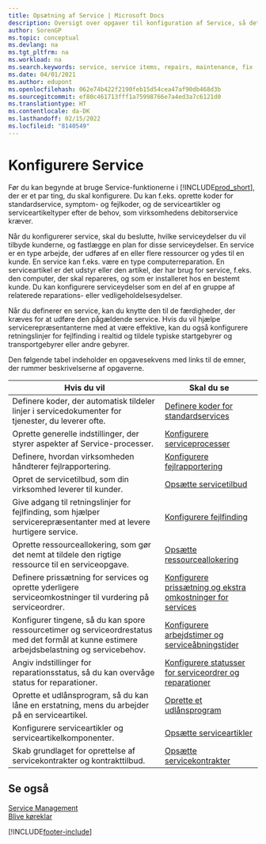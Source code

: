 ```yaml
---
title: Opsætning af Service | Microsoft Docs
description: Oversigt over opgaver til konfiguration af Service, så det passer til den måde, organisationen administrerer sine tjenester på.
author: SorenGP
ms.topic: conceptual
ms.devlang: na
ms.tgt_pltfrm: na
ms.workload: na
ms.search.keywords: service, service items, repairs, maintenance, fix
ms.date: 04/01/2021
ms.author: edupont
ms.openlocfilehash: 062e74b422f2190feb15d54cea47af90db468d3b
ms.sourcegitcommit: ef80c461713fff1a75998766e7a4ed3a7c6121d0
ms.translationtype: HT
ms.contentlocale: da-DK
ms.lasthandoff: 02/15/2022
ms.locfileid: "8140549"
---
```

# <a name="setting-up-service-management"></a>Konfigurere Service
Før du kan begynde at bruge Service-funktionerne i [!INCLUDE[prod_short](includes/prod_short.md)], der er et par ting, du skal konfigurere. Du kan f.eks. oprette koder for standardservice, symptom- og fejlkoder, og de serviceartikler og serviceartikeltyper efter de behov, som virksomhedens debitorservice kræver.  

Når du konfigurerer service, skal du beslutte, hvilke serviceydelser du vil tilbyde kunderne, og fastlægge en plan for disse serviceydelser. En service er en type arbejde, der udføres af en eller flere ressourcer og ydes til en kunde. En service kan f.eks. være en type computerreparation. En serviceartikel er det udstyr eller den artikel, der har brug for service, f.eks. den computer, der skal repareres, og som er installeret hos en bestemt kunde. Du kan konfigurere serviceydelser som en del af en gruppe af relaterede reparations- eller vedligeholdelsesydelser.  
  
Når du definerer en service, kan du knytte den til de færdigheder, der kræves for at udføre den pågældende service. Hvis du vil hjælpe servicerepræsentanterne med at være effektive, kan du også konfigurere retningslinjer for fejlfinding i realtid og tildele typiske startgebyrer og transportgebyrer eller andre gebyrer.  

Den følgende tabel indeholder en opgavesekvens med links til de emner, der rummer beskrivelserne af opgaverne.  
  
| Hvis du vil | Skal du se |
| --- | --- |
| Definere koder, der automatisk tildeler linjer i servicedokumenter for tjenester, du leverer ofte. |[Definere koder for standardservices](service-how-setup-service-coding.md)|
| Oprette generelle indstillinger, der styrer aspekter af Service-processer.|[Konfigurere serviceprocesser](service-setup-service-processes.md)|
| Definere, hvordan virksomheden håndterer fejlrapportering. |[Konfigurere fejlrapportering](service-how-setup-fault-reporting.md) |
| Opret de servicetilbud, som din virksomhed leverer til kunder.|[Opsætte servicetilbud](service-how-setup-service-offerings.md)|
| Give adgang til retningslinjer for fejlfinding, som hjælper servicerepræsentanter med at levere hurtigere service. |[Konfigurere fejlfinding](service-how-setup-troubleshooting.md) |
| Oprette ressourceallokering, som gør det nemt at tildele den rigtige ressource til en serviceopgave. |[Opsætte ressourceallokering](service-how-setup-resource-allocation.md) |
| Definere prissætning for services og oprette yderligere serviceomkostninger til vurdering på serviceordrer. |[Konfigurere prissætning og ekstra omkostninger for services](service-how-setup-service-costs-pricing.md)|
| Konfigurer tingene, så du kan spore ressourcetimer og serviceordrestatus med det formål at kunne estimere arbejdsbelastning og servicebehov.|[Konfigurere arbejdstimer og serviceåbningstider](service-how-setup-work-service-hours.md)|
| Angiv indstillinger for reparationsstatus, så du kan overvåge status for reparationer. | [Konfigurere statusser for serviceordrer og reparationer](service-order-repair-status.md)|
| Oprette et udlånsprogram, så du kan låne en erstatning, mens du arbejder på en serviceartikel. |[Oprette et udlånsprogram](service-how-setup-loaner-program.md) |
| Konfigurere serviceartikler og serviceartikelkomponenter. |[Opsætte serviceartikler](service-how-setup-service-items.md) |
| Skab grundlaget for oprettelse af servicekontrakter og kontrakttilbud. |[Opsætte servicekontrakter](service-how-setup-service-contracts.md) |

## <a name="see-also"></a>Se også
[Service Management](service-service.md)  
[Blive køreklar](ui-get-ready-business.md)  


[!INCLUDE[footer-include](includes/footer-banner.md)]